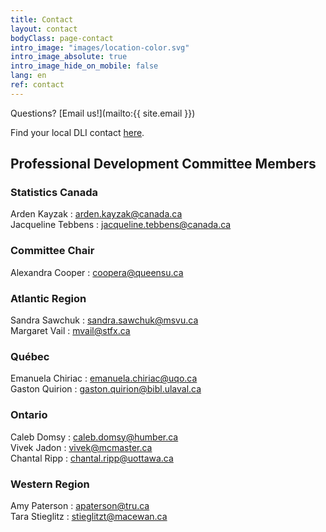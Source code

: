 ```yaml
---
title: Contact
layout: contact
bodyClass: page-contact
intro_image: "images/location-color.svg"
intro_image_absolute: true
intro_image_hide_on_mobile: false
lang: en
ref: contact
---
```


Questions? [Email us!](mailto:{{ site.email }})

Find your local DLI contact [here](https://www.statcan.gc.ca/eng/microdata/dli/community).

## Professional Development Committee Members

### Statistics Canada

Arden Kayzak : <arden.kayzak@canada.ca>  
Jacqueline Tebbens : <jacqueline.tebbens@canada.ca>

### Committee Chair

Alexandra Cooper : <coopera@queensu.ca>

### Atlantic Region

Sandra Sawchuk : <sandra.sawchuk@msvu.ca>  
Margaret Vail : <mvail@stfx.ca>  

### Québec

Emanuela Chiriac : <emanuela.chiriac@uqo.ca>   
Gaston Quirion : <gaston.quirion@bibl.ulaval.ca>  

### Ontario

Caleb Domsy : <caleb.domsy@humber.ca>  
Vivek Jadon : <vivek@mcmaster.ca>  
Chantal Ripp : <chantal.ripp@uottawa.ca>   

### Western Region

Amy Paterson : <apaterson@tru.ca>  
Tara Stieglitz : <stieglitzt@macewan.ca>  
